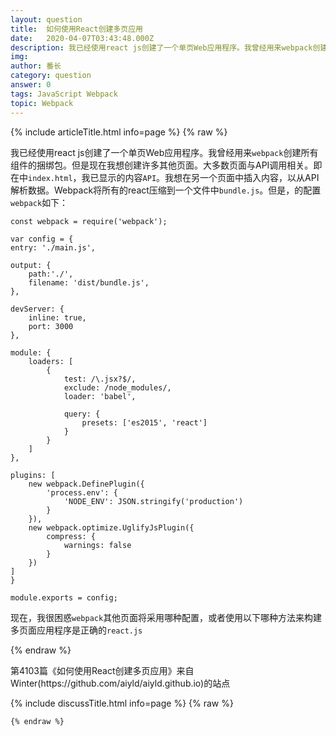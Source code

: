 ```yaml
---
layout: question
title:  如何使用React创建多页应用
date:   2020-04-07T03:43:48.000Z
description: 我已经使用react js创建了一个单页Web应用程序。我曾经用来webpack创建所有组件的捆绑包。但是现在我想创建许多其他页面。大多数页面与API调用...
img: 
author: 番长
category: question
answer: 0
tags: JavaScript Webpack
topic: Webpack
---
```

<div class="article-root">
  <div class="article">
    {% include articleTitle.html info=page %}
    {% raw %}
    <div class="article-content"><p><font style="vertical-align: inherit;"><font style="vertical-align: inherit;">我已经使用react js创建了一个单页Web应用程序。</font><font style="vertical-align: inherit;">我曾经用来</font></font><code>webpack</code><font style="vertical-align: inherit;"><font style="vertical-align: inherit;">创建所有组件的捆绑包。</font><font style="vertical-align: inherit;">但是现在我想创建许多其他页面。</font><font style="vertical-align: inherit;">大多数页面与API调用相关。</font><font style="vertical-align: inherit;">即在中</font></font><code>index.html</code><font style="vertical-align: inherit;"><font style="vertical-align: inherit;">，我已显示的内容</font></font><code>API</code><font style="vertical-align: inherit;"><font style="vertical-align: inherit;">。</font><font style="vertical-align: inherit;">我想在另一个页面中插入内容，以从API解析数据。</font><font style="vertical-align: inherit;">Webpack将所有的react压缩到一个文件中</font></font><code>bundle.js</code><font style="vertical-align: inherit;"><font style="vertical-align: inherit;">。</font><font style="vertical-align: inherit;">但是，的配置</font></font><code>webpack</code><font style="vertical-align: inherit;"><font style="vertical-align: inherit;">如下：</font></font></p>

<pre><code>const webpack = require('webpack');<font></font>
<font></font>
var config = {<font></font>
entry: './main.js',<font></font>
<font></font>
output: {<font></font>
    path:'./',<font></font>
    filename: 'dist/bundle.js',<font></font>
},<font></font>
<font></font>
devServer: {<font></font>
    inline: true,<font></font>
    port: 3000<font></font>
},<font></font>
<font></font>
module: {<font></font>
    loaders: [<font></font>
        {<font></font>
            test: /\.jsx?$/,<font></font>
            exclude: /node_modules/,<font></font>
            loader: 'babel',<font></font>
<font></font>
            query: {<font></font>
                presets: ['es2015', 'react']<font></font>
            }<font></font>
        }<font></font>
    ]<font></font>
},<font></font>
<font></font>
plugins: [<font></font>
    new webpack.DefinePlugin({<font></font>
        'process.env': {<font></font>
            'NODE_ENV': JSON.stringify('production')<font></font>
        }<font></font>
    }),<font></font>
    new webpack.optimize.UglifyJsPlugin({<font></font>
        compress: {<font></font>
            warnings: false<font></font>
        }<font></font>
    })<font></font>
]<font></font>
}<font></font>
<font></font>
module.exports = config;<font></font>
</code></pre>

<p><font style="vertical-align: inherit;"><font style="vertical-align: inherit;">现在，我很困惑</font></font><code>webpack</code><font style="vertical-align: inherit;"><font style="vertical-align: inherit;">其他页面将采用</font><font style="vertical-align: inherit;">哪种配置，</font><font style="vertical-align: inherit;">或者使用以下哪种方法来构建多页面应用程序是正确的</font></font><code>react.js</code></p></div>
    {% endraw %}
  </div>
  <p class="winter_mark">第4103篇《如何使用React创建多页应用》来自Winter(https://github.com/aiyld/aiyld.github.io)的站点</p>
  <div class="discuss-wrapper">
    {% include discussTitle.html info=page %}
    {% raw %}
    
    {% endraw %}
  </div>
<div>
